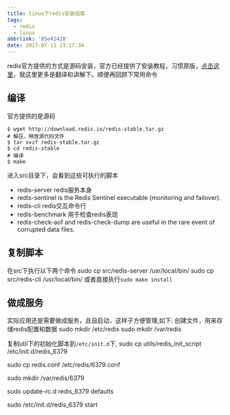 ```yaml
---
title: linux下redis安装指南
tags:
  - redis
  - linux
abbrlink: '85e41428'
date: 2017-07-11 23:17:34
---
```

redis官方提供的方式是源码安装，官方已经提供了安装教程，习惯原版，[点击这里](https://redis.io/topics/quickstart)，我这里更多是翻译和讲解下。顺便再回顾下常用命令

## 编译
官方提供的是源码
```
$ wget http://download.redis.io/redis-stable.tar.gz
# 解压，释放源代码文件
$ tar xvzf redis-stable.tar.gz
$ cd redis-stable
# 编译
$ make
```
进入src目录下，会看到这些可执行的脚本
+ redis-server redis服务本身
+ redis-sentinel is the Redis Sentinel executable (monitoring and failover).
+ redis-cli redis交互命令行
+ redis-benchmark 用于检查redis表现
+ redis-check-aof and redis-check-dump are useful in the rare event of corrupted data files.

## 复制脚本
在src下执行以下两个命令
sudo cp src/redis-server /usr/local/bin/
sudo cp src/redis-cli /usr/local/bin/
或者直接执行`sudo make install`

## 做成服务
实际应用还是需要做成服务，且自启动，这样子方便管理,如下:
创建文件，用来存储redis配置和数据
sudo mkdir /etc/redis
sudo mkdir /var/redis

复制util下的初始化脚本到`/etc/init.d`下,
sudo cp utils/redis_init_script /etc/init.d/redis_6379

sudo cp redis.conf /etc/redis/6379.conf

sudo mkdir /var/redis/6379

sudo update-rc.d redis_6379 defaults

sudo /etc/init.d/redis_6379 start

